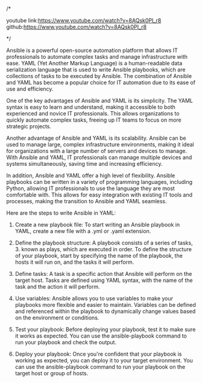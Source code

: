 
/*

youtube link:https://www.youtube.com/watch?v=8AQsk0PI_r8
github:https://www.youtube.com/watch?v=8AQsk0PI_r8

*/





Ansible is a powerful open-source automation platform that allows IT professionals to automate complex tasks and manage infrastructure with ease. YAML (Yet Another Markup Language) is a human-readable data serialization language that is used to write Ansible playbooks, which are collections of tasks to be executed by Ansible. The combination of Ansible and YAML has become a popular choice for IT automation due to its ease of use and efficiency.

One of the key advantages of Ansible and YAML is its simplicity. The YAML syntax is easy to learn and understand, making it accessible to both experienced and novice IT professionals. This allows organizations to quickly automate complex tasks, freeing up IT teams to focus on more strategic projects.

Another advantage of Ansible and YAML is its scalability. Ansible can be used to manage large, complex infrastructure environments, making it ideal for organizations with a large number of servers and devices to manage. With Ansible and YAML, IT professionals can manage multiple devices and systems simultaneously, saving time and increasing efficiency.

In addition, Ansible and YAML offer a high level of flexibility. Ansible playbooks can be written in a variety of programming languages, including Python, allowing IT professionals to use the language they are most comfortable with. This allows for easy integration with existing IT tools and processes, making the transition to Ansible and YAML seamless.

Here are the steps to write Ansible in YAML:

1. Create a new playbook file: To start writing an Ansible playbook in YAML, create a new file with a .yml or .yaml extension.

2. Define the playbook structure: A playbook consists of a series of tasks, 3. known as plays, which are executed in order. To define the structure of your playbook, start by specifying the name of the playbook, the hosts it will run on, and the tasks it will perform.

4. Define tasks: A task is a specific action that Ansible will perform on the target host. Tasks are defined using YAML syntax, with the name of the task and the action it will perform.

5. Use variables: Ansible allows you to use variables to make your playbooks more flexible and easier to maintain. Variables can be defined and referenced within the playbook to dynamically change values based on the environment or conditions.

6. Test your playbook: Before deploying your playbook, test it to make sure it works as expected. You can use the ansible-playbook command to run your playbook and check the output.

7. Deploy your playbook: Once you're confident that your playbook is working as expected, you can deploy it to your target environment. You can use the ansible-playbook command to run your playbook on the target host or group of hosts.
